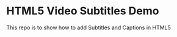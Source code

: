 # HTML5 Video Subtitles Demo
This repo is to show how to add Subtitles and Captions in HTML5 <videos>
